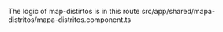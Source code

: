 
The logic of map-distirtos is in this route src/app/shared/mapa-distritos/mapa-distritos.component.ts
